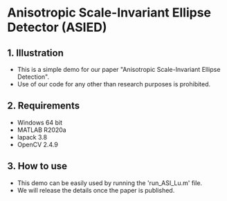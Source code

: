 # Anisotropic Scale-Invariant Ellipse Detector (ASIED)
## 1. Illustration
- This is a simple demo for our paper "Anisotropic Scale-Invariant Ellipse Detection". 
- Use of our code for any other than research purposes is prohibited.

## 2. Requirements
- Windows 64 bit
- MATLAB R2020a
- lapack 3.8
- OpenCV 2.4.9

## 3. How to use
- This demo can be easily used by running the 'run_ASI_Lu.m' file.
- We will release the details once the paper is published.
